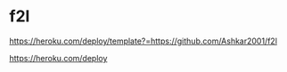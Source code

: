 # f2l
https://heroku.com/deploy/template?=https://github.com/Ashkar2001/f2l


https://heroku.com/deploy

